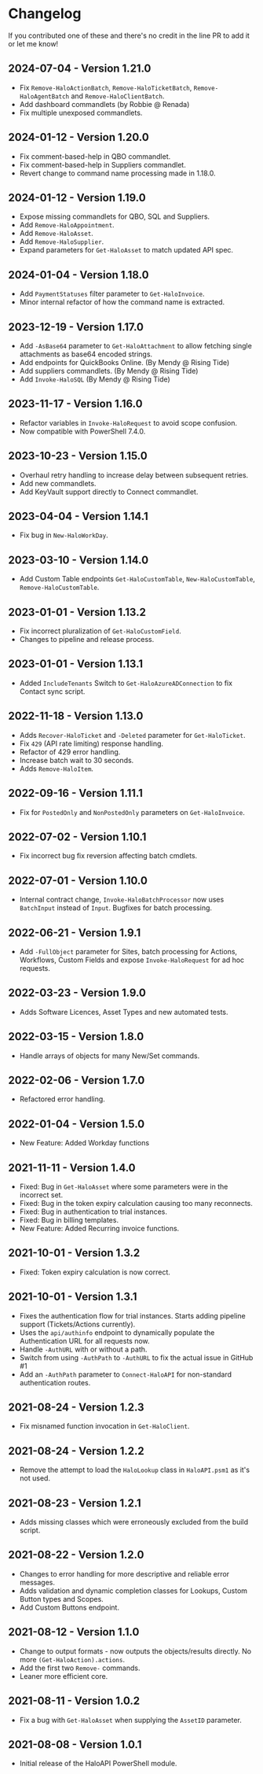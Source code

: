 # Changelog

If you contributed one of these and there's no credit in the line PR to add it or let me know!

## 2024-07-04 - Version 1.21.0

* Fix `Remove-HaloActionBatch`, `Remove-HaloTicketBatch`, `Remove-HaloAgentBatch` and `Remove-HaloClientBatch`.
* Add dashboard commandlets (by Robbie @ Renada)
* Fix multiple unexposed commandlets.

## 2024-01-12 - Version 1.20.0

* Fix comment-based-help in QBO commandlet.
* Fix comment-based-help in Suppliers commandlet.
* Revert change to command name processing made in 1.18.0.

## 2024-01-12 - Version 1.19.0

* Expose missing commandlets for QBO, SQL and Suppliers.
* Add `Remove-HaloAppointment`.
* Add `Remove-HaloAsset`.
* Add `Remove-HaloSupplier`.
* Expand parameters for `Get-HaloAsset` to match updated API spec.

## 2024-01-04 - Version 1.18.0

* Add `PaymentStatuses` filter parameter to `Get-HaloInvoice`.
* Minor internal refactor of how the command name is extracted.

## 2023-12-19 - Version 1.17.0

* Add `-AsBase64` parameter to `Get-HaloAttachment` to allow fetching single attachments as base64 encoded strings.
* Add endpoints for QuickBooks Online. (By Mendy @ Rising Tide)
* Add suppliers commandlets. (By Mendy @ Rising Tide)
* Add `Invoke-HaloSQL` (By Mendy @ Rising Tide)

## 2023-11-17 - Version 1.16.0

* Refactor variables in `Invoke-HaloRequest` to avoid scope confusion.
* Now compatible with PowerShell 7.4.0.

## 2023-10-23 - Version 1.15.0

* Overhaul retry handling to increase delay between subsequent retries.
* Add new commandlets.
* Add KeyVault support directly to Connect commandlet.

## 2023-04-04 - Version 1.14.1

* Fix bug in `New-HaloWorkDay`.

## 2023-03-10 - Version 1.14.0

* Add Custom Table endpoints `Get-HaloCustomTable`, `New-HaloCustomTable`, `Remove-HaloCustomTable`.

## 2023-01-01 - Version 1.13.2
  
* Fix incorrect pluralization of `Get-HaloCustomField`.
* Changes to pipeline and release process.

## 2023-01-01 - Version 1.13.1
  
* Added `IncludeTenants` Switch to `Get-HaloAzureADConnection` to fix Contact sync script.

## 2022-11-18 - Version 1.13.0

* Adds `Recover-HaloTicket` and `-Deleted` parameter for `Get-HaloTicket`.
* Fix `429` (API rate limiting) response handling.
* Refactor of 429 error handling.
* Increase batch wait to 30 seconds.
* Adds `Remove-HaloItem`.

## 2022-09-16 - Version 1.11.1

* Fix for `PostedOnly` and `NonPostedOnly` parameters on `Get-HaloInvoice`.

## 2022-07-02 - Version 1.10.1

* Fix incorrect bug fix reversion affecting batch cmdlets.

## 2022-07-01 - Version 1.10.0

* Internal contract change, `Invoke-HaloBatchProcessor` now uses `BatchInput` instead of `Input`. Bugfixes for batch processing.

## 2022-06-21 - Version 1.9.1

* Add `-FullObject` parameter for Sites, batch processing for Actions, Workflows, Custom Fields and expose `Invoke-HaloRequest` for ad hoc requests.

## 2022-03-23 - Version 1.9.0

* Adds Software Licences, Asset Types and new automated tests.

## 2022-03-15 - Version 1.8.0

* Handle arrays of objects for many New/Set commands.

## 2022-02-06 - Version 1.7.0

* Refactored error handling.

## 2022-01-04 - Version 1.5.0

* New Feature: Added Workday functions

## 2021-11-11 - Version 1.4.0

* Fixed: Bug in `Get-HaloAsset` where some parameters were in the incorrect set.
* Fixed: Bug in the token expiry calculation causing too many reconnects.
* Fixed: Bug in authentication to trial instances.
* Fixed: Bug in billing templates.
* New Feature: Added Recurring invoice functions.

## 2021-10-01 - Version 1.3.2

* Fixed: Token expiry calculation is now correct.

## 2021-10-01 - Version 1.3.1

* Fixes the authentication flow for trial instances. Starts adding pipeline support (Tickets/Actions currently).
* Uses the `api/authinfo` endpoint to dynamically populate the Authentication URL for all requests now.
* Handle `-AuthURL` with or without a path.
* Switch from using `-AuthPath` to `-AuthURL` to fix the actual issue in GitHub #1
* Add an `-AuthPath` parameter to `Connect-HaloAPI` for non-standard authentication routes.

## 2021-08-24 - Version 1.2.3

* Fix misnamed function invocation in `Get-HaloClient`.

## 2021-08-24 - Version 1.2.2

* Remove the attempt to load the `HaloLookup` class in `HaloAPI.psm1` as it's not used.

## 2021-08-23 - Version 1.2.1

* Adds missing classes which were erroneously excluded from the build script.

## 2021-08-22 - Version 1.2.0

* Changes to error handling for more descriptive and reliable error messages.
* Adds validation and dynamic completion classes for Lookups, Custom Button types and Scopes.
* Add Custom Buttons endpoint.

## 2021-08-12 - Version 1.1.0

* Change to output formats - now outputs the objects/results directly. No more `(Get-HaloAction).actions`.
* Add the first two `Remove-` commands.
* Leaner more efficient core.

## 2021-08-11 - Version 1.0.2

* Fix a bug with `Get-HaloAsset` when supplying the `AssetID` parameter.

## 2021-08-08 - Version 1.0.1

* Initial release of the HaloAPI PowerShell module.
  